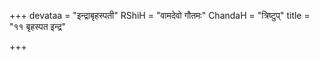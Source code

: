 +++
devataa = "इन्द्राबृहस्पती"
RShiH = "वामदेवो गौतमः"
ChandaH = "त्रिष्टुप्"
title = "११ बृहस्पत इन्द्र"

+++
